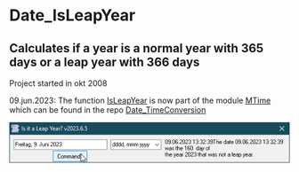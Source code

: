 # Date_IsLeapYear
## Calculates if a year is a normal year with 365 days or a leap year with 366 days

Project started in okt 2008  

09.jun.2023: 
The function [IsLeapYear](https://github.com/OlimilO1402/Date_TimeConversion/blob/main/Modules/MTime.bas#L1247) is now part of the module [MTime](https://github.com/OlimilO1402/Date_TimeConversion/blob/main/Modules/MTime.bas) which can be found in the repo [Date_TimeConversion](https://github.com/OlimilO1402/Date_TimeConversion)

![IsLeapYear Image](Resources/IsLeapYear.png "IsLeapYear Image")

